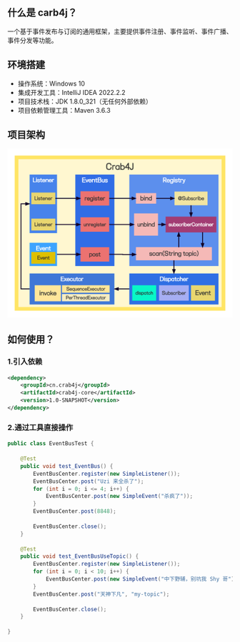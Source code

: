 ## 什么是 carb4j？
一个基于事件发布与订阅的通用框架，主要提供事件注册、事件监听、事件广播、事件分发等功能。

## 环境搭建
- 操作系统：Windows 10
- 集成开发工具：IntelliJ IDEA 2022.2.2
- 项目技术栈：JDK 1.8.0_321（无任何外部依赖）
- 项目依赖管理工具：Maven 3.6.3

## 项目架构
![crab4j](docs/imgs/Crab4J.png)

## 如何使用？
### 1.引入依赖
```xml
<dependency>
    <groupId>cn.crab4j</groupId>
    <artifactId>crab4j-core</artifactId>
    <version>1.0-SNAPSHOT</version>
</dependency>
```
### 2.通过工具直接操作
```java
public class EventBusTest {

    @Test
    public void test_EventBus() {
        EventBusCenter.register(new SimpleListener());
        EventBusCenter.post("Uzi 来全杀了");
        for (int i = 0; i <= 4; i++) {
            EventBusCenter.post(new SimpleEvent("杀疯了"));
        }
        EventBusCenter.post(8848);

        EventBusCenter.close();
    }

    @Test
    public void test_EventBusUseTopic() {
        EventBusCenter.register(new SimpleListener());
        for (int i = 0; i < 10; i++) {
            EventBusCenter.post(new SimpleEvent("中下野辅，别坑我 Shy 哥"));
        }
        EventBusCenter.post("天神下凡", "my-topic");

        EventBusCenter.close();
    }

}
```